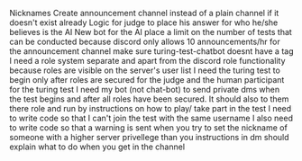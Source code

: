 Nicknames
Create announcement channel instead of a plain channel if it doesn't exist already
Logic for judge to place his answer for who he/she believes is the AI
New bot for the AI
place a limit on the number of tests that can be conducted because discord only allows 10 announcements/hr for the announcement channel
make sure turing-test-chatbot doesnt have a tag
I need a role system separate and apart from the discord role functionality because roles are visible on the server's user list
I need the turing test to begin only after roles are secured for the judge and the human participant for the turing test
I need my bot (not chat-bot) to send private dms when the test begins and after all roles have been secured. It should also to them there role and run by instructions on how to play/ take part in the test
I need to write code so that I can't join the test with the same username
I also need to write code so that a warning is sent when you try to set the nickname of someone with a higher server privellege than you
instructions in dm should explain what to do when you get in the channel
